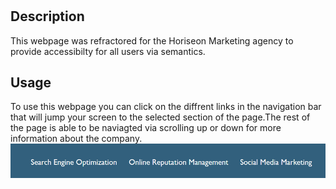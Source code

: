 # <Horiseon>

## Description
This webpage was refractored for the Horiseon Marketing agency to provide accessibilty for all users via semantics.



## Usage

To use this webpage you can click on the diffrent links in the navigation bar that will jump your screen to the selected section of the page.The rest of the page is able to be naviagted via scrolling up or down for more information about the company. 
![Navigation links](./assets/images/screenshot.png)



